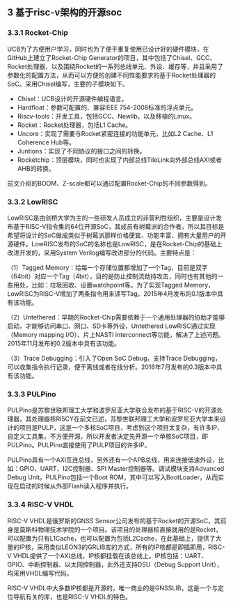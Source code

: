 ## **3 基于risc-v架构的开源soc**

### **3.3.1 Rocket-Chip**

UCB为了方便用户学习，同时也为了便于重复使用已设计好的硬件模块，在GitHub上建立了Rocket-Chip Generator的项目，其中包括了Chisel、GCC、Rocket处理器，以及围绕Rocket的一系列总线单元、外设、缓存等，并且采用了参数化的配置方法，从而可以方便的创建不同性能要求的基于Rocket处理器的SoC。采用Chisel编写，主要的子模块如下。

* Chisel：UCB设计的开源硬件编程语言。
* Hardfloat：参数可配置的、兼容IEEE 754-2008标准的浮点单元。
* Riscv-tools：开发工具，包括GCC、Newlib，以及移植的Linux。
* Rocket：Rocket处理器，包括L1 Cache。
* Uncore：实现了需要与Rocket紧密连接的功能单元，比如L2 Cache、L1 Coherence Hub等。
* Juntions：实现了不同协议的接口之间的转换。
* Rocketchip：顶层模块，同时也实现了内部总线TileLink向外部总线AXI或者AHB的转换。

前文介绍的BOOM、Z-scale都可以通过配置Rocket-Chip的不同参数得到。

### **3.3.2 LowRISC**

LowRISC是由剑桥大学为主的一些研发人员成立的非营利性组织，主要是设计发布基于RISC-V指令集的64位开源SoC，其成员有树莓派的合作者，所以其目标是希望将设计的SoC做成类似于树莓派那样价格便宜、功能丰富、拥有大量用户的开源硬件。LowRISC发布的SoC的名称也是LowRISC，是在Rocket-Chip的基础上改进开发的，采用System Verilog编写改进部分的代码。主要特点是：

（1）Tagged Memory：给每一个存储位置都增加了一个Tag，目前是双字（64bit）对应一个Tag（4bit），目的是防止控制流劫持攻击，同时也有其他的一些用处，比如：垃圾回收、设置watchpoint等。为了实现Tagged Memory，LowRISC为RISC-V增加了两条指令用来读写Tag。2015年4月发布的0.1版本中具有该功能。

（2）Untethered：早期的Rocket-Chip需要依赖于一个通用处理器的协助才能够启动，才能够访问串口、网口、SD卡等外设，Untethered LowRISC通过实现（Memory mapping I/O）、片上NASTI interconnect等功能，解决了上述问题。2015年11月发布的0.2版本中具有该功能。

（3）Trace Debugging：引入了Open SoC Debug，支持Trace Debugging，可以收集指令执行记录，便于离线或者在线分析。2016年7月发布的0.3版本中具有该功能。

### **3.3.3 PULPino**

PULPino是苏黎世联邦理工大学和波罗尼亚大学联合发布的基于RISC-V的开源处理器，其处理器核RI5CY在前文已述，苏黎世联邦理工大学和波罗尼亚大学本来设计的项目是PULP，这是一个多核SoC项目，考虑到这个项目太复杂，有许多IP、自定义工具集，不方便开源，所以开发者决定先开源一个单核SoC项目，即PULPino。PULPino直接使用了PULP项目的许多IP。

PULPino具有一个AXI互连总线，另外还有一个APB总线，用来连接低速外设，比如：GPIO、UART、I2C控制器、SPI Master控制器等。调试模块支持Advanced Debug Unit。PULPino包括一个Boot ROM，其中可以写入BootLoader，从而实现在启动的时候从外部Flash读入程序并执行。

### **3.3.4 RISC-V VHDL**

RISC-V VHDL是俄罗斯的GNSS Sensor公司发布的基于Rocket的开源SoC，其前身是莫斯科物理技术学院的一个项目。该项目的处理器核直接就用的是Rocket，可以配置为只有L1Cache，也可以配置为包括L2Cache，在此基础上，提供了大量的IP核，采用类似LEON3的GRLIB库的方式，所有的IP核都是即插即用，RISC-V VHDL提供了一个AXI总线，IP核都挂载在该总线上。IP核包括：UART、GPIO、中断控制器、以太网控制器，此外还支持DSU（Debug Support Unit），均采用VHDL编写代码。

RISC-V VHDL中大多数IP核都是开源的，唯一商业的是GNSSLIB，这是一个与定位导航有关的库，也是RISC-V VHDL的特色。

